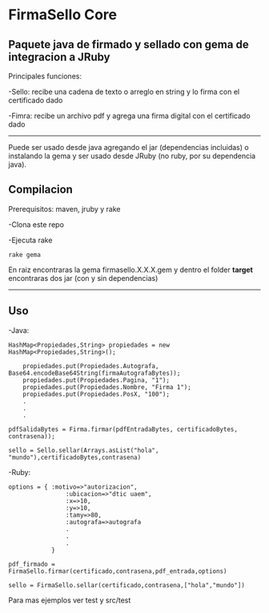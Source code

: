 FirmaSello Core
=
Paquete java de firmado y sellado con gema de integracion a JRuby
-
Principales funciones:

-Sello: recibe una cadena de texto o arreglo en string y lo firma con el certificado dado

-Fimra: recibe un archivo pdf y agrega una firma digital con el certificado dado

___

Puede ser usado desde java agregando el jar (dependencias incluidas) o instalando la gema y ser usado desde JRuby (no ruby, por su dependencia java).

Compilacion
-
Prerequisitos: maven, jruby y rake

-Clona este repo

-Ejecuta rake

	rake gema
	
En raiz encontraras la gema firmasello.X.X.X.gem y dentro el folder **target** encontraras dos jar (con y sin dependencias) 

___

Uso
-
-Java:

	HashMap<Propiedades,String> propiedades = new HashMap<Propiedades,String>();
		
		propiedades.put(Propiedades.Autografa, Base64.encodeBase64String(firmaAutografaBytes));
		propiedades.put(Propiedades.Pagina, "1");
		propiedades.put(Propiedades.Nombre, "Firma 1");
		propiedades.put(Propiedades.PosX, "100");
		.
		.
		.

	pdfSalidaBytes = Firma.firmar(pdfEntradaBytes, certificadoBytes, contrasena));
	
	sello = Sello.sellar(Arrays.asList("hola", "mundo"),certificadoBytes,contrasena)
-Ruby:

	options = { :motivo=>"autorizacion",
					:ubicacion=>"dtic uaem",
					:x=>10,
					:y=>10,
					:tamy=>80,
					:autografa=>autografa
					.
					.
					.
				}
	
	pdf_firmado = FirmaSello.firmar(certificado,contrasena,pdf_entrada,options)
	
	sello = FirmaSello.sellar(certificado,contrasena,["hola","mundo"])
				
Para mas ejemplos ver test y src/test
	